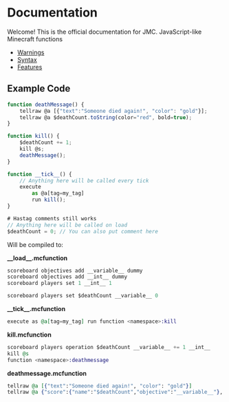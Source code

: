 # Documentation

Welcome! This is the official documentation for JMC.
JavaScript-like Minecraft functions

- [Warnings](warnings.md)
- [Syntax](syntax.md)
- [Features](features.md)

## Example Code

```JavaScript
function deathMessage() {
    tellraw @a [{"text":"Someone died again!", "color": "gold"}];
    tellraw @a $deathCount.toString(color="red", bold=true);
}

function kill() {
    $deathCount += 1;
    kill @s;
    deathMessage();
}

function __tick__() {
    // Anything here will be called every tick
    execute
        as @a[tag=my_tag]
        run kill();
}

# Hastag comments still works
// Anything here will be called on load
$deathCount = 0; // You can also put comment here
```

Will be compiled to:

**\_\_load\_\_.mcfunction**

```elixir
scoreboard objectives add __variable__ dummy
scoreboard objectives add __int__ dummy
scoreboard players set 1 __int__ 1

scoreboard players set $deathCount __variable__ 0
```

**\_\_tick\_\_.mcfunction**

```elixir
execute as @a[tag=my_tag] run function <namespace>:kill
```

**kill.mcfunction**

```elixir
scoreboard players operation $deathCount __variable__ += 1 __int__
kill @s
function <namespace>:deathmessage
```

**deathmessage.mcfunction**

```elixir
tellraw @a [{"text":"Someone died again!", "color": "gold"}]
tellraw @a {"score":{"name":"$deathCount","objective":"__variable__"}, "color":"red", "bold":"true"}
```

